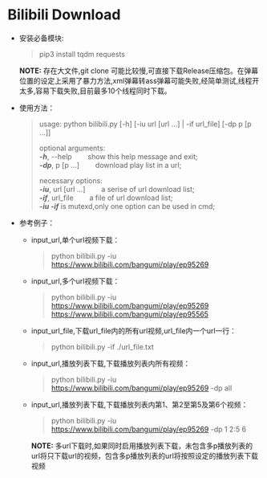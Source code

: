 # Bilibili Download

- 安装必备模块:
  
    >pip3 install tqdm requests

  **NOTE:** 存在大文件,git clone 可能比较慢,可直接下载Release压缩包。在弹幕位置的设定上采用了暴力方法,xml弹幕转ass弹幕可能失败,经简单测试,线程开太多,容易下载失败,目前最多10个线程同时下载。

- 使用方法：

    >usage: python bilibili.py [-h] [-iu url [url ...] | -if url_file] [-dp p  [p ...]]
    >
    >optional arguments:  
    >  ***-h***, --help         &emsp;&emsp;show this help message and exit;   
    >  ***-dp***, p [p ...]      &emsp;&emsp;download play list in a url;  
    >
    >necessary options:  
    >  ***-iu***, url [url ...]  &emsp;&emsp;a serise of url download list;  
    >  ***-if***, url_file       &emsp;&emsp;a file of url download list;  
    > ***-iu -if*** is mutexd,only one option can be used in cmd;  

- 参考例子：
  - input_url,单个url视频下载：

    >python bilibili.py -iu https://www.bilibili.com/bangumi/play/ep95269

  - input_url,多个url视频下载：

    >python bilibili.py -iu https://www.bilibili.com/bangumi/play/ep95269 https://www.bilibili.com/bangumi/play/ep95565

  - input_url_file,下载url_file内的所有url视频,url_file内一个url一行：

    >python bilibili.py -if ./url_file.txt
  - input_url,播放列表下载,下载播放列表内所有视频：

    >python bilibili.py -iu https://www.bilibili.com/bangumi/play/ep95269 -dp all
  - input_url,播放列表下载,下载播放列表内第1、第2至第5及第6个视频：

    >python bilibili.py -iu https://www.bilibili.com/bangumi/play/ep95269 -dp 1 2:5 6

    **NOTE:** 多url下载时,如果同时启用播放列表下载，未包含多p播放列表的url将只下载url的视频，包含多p播放列表的url将按照设定的播放列表下载视频
